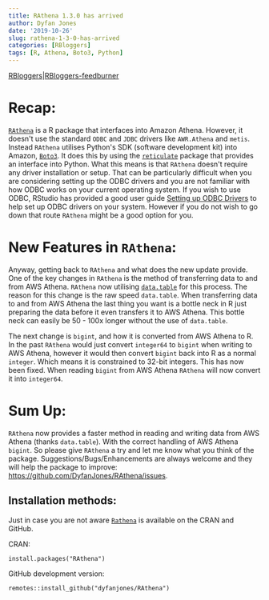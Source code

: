 ```yaml
---
title: RAthena 1.3.0 has arrived
author: Dyfan Jones
date: '2019-10-26'
slug: rathena-1-3-0-has-arrived
categories: [RBloggers]
tags: [R, Athena, Boto3, Python]
---
```


[RBloggers](https://www.r-bloggers.com)|[RBloggers-feedburner](https://feeds.feedburner.com/RBloggers )

# Recap:

[`RAthena`](https://github.com/DyfanJones/RAthena) is a R package that interfaces into Amazon Athena. However, it doesn't use the standard `ODBC` and `JDBC` drivers like `AWR.Athena` and `metis`. Instead `RAthena` utilises Python's SDK (software development kit) into Amazon, [`Boto3`](https://boto3.amazonaws.com/v1/documentation/api/latest/index.html). It does this by using the [`reticulate`](https://rstudio.github.io/reticulate/) package that provides an interface into Python. What this means is that `RAthena` doesn't require any driver installation or setup. That can be particularly difficult when you are considering setting up the ODBC drivers and you are not familiar with how ODBC works on your current operating system. If you wish to use ODBC, RStudio has provided a good user guide [Setting up ODBC Drivers](https://db.rstudio.com/best-practices/drivers/) to help set up ODBC drivers on your system. However if you do not wish to go down that route `RAthena` might be a good option for you.

# New Features in `RAthena`:

Anyway, getting back to `RAthena` and what does the new update provide. One of the key changes in `RAthena` is the method of transferring data to and from AWS Athena. `RAthena` now utilising [`data.table`](https://rdatatable.gitlab.io/data.table/) for this process. The reason for this change is the raw speed `data.table`. When transferring data to and from AWS Athena the last thing you want is a bottle neck in R just preparing the data before it even transfers it to AWS Athena. This bottle neck can easily be 50 - 100x longer without the use of `data.table`. 

The next change is `bigint`, and how it is converted from AWS Athena to R. In the past `RAthena` would just convert `integer64` to `bigint` when writing to AWS Athena, however it would then convert `bigint` back into R as a normal `integer`. Which means it is constrained to 32-bit integers. This has now been fixed. When reading `bigint` from AWS Athena `RAthena` will now convert it into `integer64`. 

# Sum Up:

`RAthena` now provides a faster method in reading and writing data from AWS Athena (thanks `data.table`). With the correct handling of AWS Athena `bigint`. So please give `RAthena` a try and let me know what you think of the package. Suggestions/Bugs/Enhancements are always welcome and they will help the package to improve: https://github.com/DyfanJones/RAthena/issues.

## Installation methods:

Just in case you are not aware [`Rathena`](https://cran.r-project.org/web/packages/RAthena/index.html) is available on the CRAN and GitHub.

CRAN:
```
install.packages("RAthena")
```

GitHub development version:

```
remotes::install_github("dyfanjones/RAthena")
```
